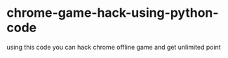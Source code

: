 # chrome-game-hack-using-python-code
using this code you can hack chrome offline game and get unlimited point
